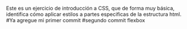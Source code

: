 Este es un ejercicio de introducción a CSS, que de forma muy básica, identifica cómo aplicar estilos a partes especificas de la estructura html.
#Ya agregue mi primer commit
#segundo commit flexbox